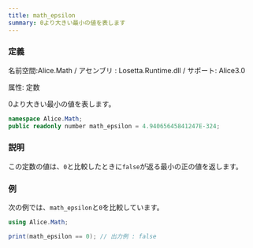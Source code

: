 ```yaml
---
title: math_epsilon
summary: 0より大きい最小の値を表します
---
```


### 定義
名前空間:Alice.Math / アセンブリ : Losetta.Runtime.dll / サポート: Alice3.0

属性: 定数

0より大きい最小の値を表します。

```cs title="AliceScript"
namespace Alice.Math;
public readonly number math_epsilon = 4.94065645841247E-324;
```

### 説明
この定数の値は、`0`と比較したときに`false`が返る最小の正の値を返します。

### 例
次の例では、`math_epsilon`と`0`を比較しています。

```cs title="AliceScript"
using Alice.Math;

print(math_epsilon == 0); // 出力例 : false
```